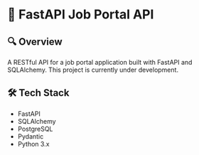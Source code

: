 # 💼 FastAPI Job Portal API

## 🔍 Overview
A RESTful API for a job portal application built with FastAPI and SQLAlchemy. This project is currently under development.

## 🛠️ Tech Stack
- FastAPI
- SQLAlchemy
- PostgreSQL
- Pydantic
- Python 3.x

